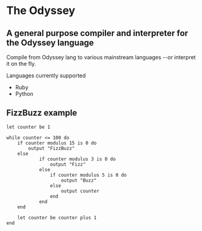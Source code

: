# The Odyssey

## A general purpose compiler **and** interpreter for the Odyssey language

Compile from Odyssey lang to various mainstream languages --or interpret it on the fly.

Languages currently supported
* Ruby
* Python


## FizzBuzz example

    let counter be 1

    while counter <= 100 do
        if counter modulus 15 is 0 do
            output "FizzBuzz"
        else
                if counter modulus 3 is 0 do
                    output "Fizz"
                else
                    if counter modulus 5 is 0 do
                        output "Buzz"
                    else
                        output counter
                    end
                end
        end

        let counter be counter plus 1
    end
